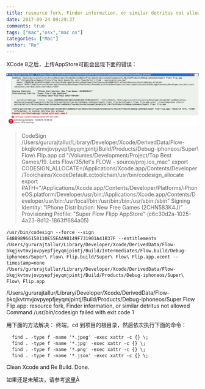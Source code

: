 ```yaml
---
title: resource fork, Finder information, or similar detritus not allowed
date: 2017-09-24 09:29:37
comments: true
tags: ["mac","osx","mac os"]
categories: ["Mac"]
anthor: "Ro"
---
```


XCode 8之后，上传AppStore可能会出现下面的错误：


![CodeSignError.png](/imgs/resourceFork.png)

<!-- more -->

>CodeSign /Users/gururajtallur/Library/Developer/Xcode/DerivedData/Flow-bkqjkvtmvjovpyepfjeyqmjpintj/Build/Products/Debug-iphoneos/Super\ Flow\ Flip.app
    cd "/Volumes/Development/Project/Top Best Games/19. Lets Flow/35/let's FLOW - source/proj.ios_mac"
    export CODESIGN_ALLOCATE=/Applications/Xcode.app/Contents/Developer/Toolchains/XcodeDefault.xctoolchain/usr/bin/codesign_allocate
    export PATH="/Applications/Xcode.app/Contents/Developer/Platforms/iPhoneOS.platform/Developer/usr/bin:/Applications/Xcode.app/Contents/Developer/usr/bin:/usr/local/bin:/usr/bin:/bin:/usr/sbin:/sbin"
Signing Identity:     "iPhone Distribution: New Free Games (2CHN583K4J)"
Provisioning Profile: "Super Flow Flipp AppStore"
                      (c6c30d2a-1025-4a23-8d12-1863ff684a05)

    /usr/bin/codesign --force --sign E48B98966150110E55EAA9B149F731901A41B37F --entitlements /Users/gururajtallur/Library/Developer/Xcode/DerivedData/Flow-bkqjkvtmvjovpyepfjeyqmjpintj/Build/Intermediates/Flow.build/Debug-iphoneos/Super\ Flow\ Flip.build/Super\ Flow\ Flip.app.xcent --timestamp=none /Users/gururajtallur/Library/Developer/Xcode/DerivedData/Flow-bkqjkvtmvjovpyepfjeyqmjpintj/Build/Products/Debug-iphoneos/Super\ Flow\ Flip.app

/Users/gururajtallur/Library/Developer/Xcode/DerivedData/Flow-bkqjkvtmvjovpyepfjeyqmjpintj/Build/Products/Debug-iphoneos/Super Flow Flip.app: resource fork, Finder information, or similar detritus not allowed
Command /usr/bin/codesign failed with exit code 1

用下面的方法解决：
终端，cd 到项目的根目录，然后依次执行下面的命令：
```
  find . -type f -name '*.jpeg' -exec xattr -c {} \;
  find . -type f -name '*.jpg' -exec xattr -c {} \;
  find . -type f -name '*.png' -exec xattr -c {} \;
  find . -type f -name '*.json' -exec xattr -c {} \;
```
Clean Xcode and Re Build. Done.

如果还是未解决，请参考[这里](https://stackoverflow.com/questions/39652867/code-sign-error-in-macos-sierra-xcode-8-3-3-resource-fork-finder-information)Â
